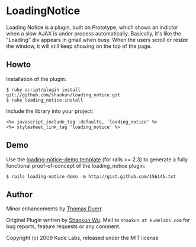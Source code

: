 LoadingNotice
=============

Loading Notice is a plugin, built on Prototype, which shows an indictor when a slow AJAX is under process automatically. Basically, it's like the "Loading" div appears in gmail when busy. When the users scroll or resize the window, it will still keep showing on the top of the page.

 

 
Howto
-----
 
Installation of the plugin:

    $ ruby script/plugin install git://github.com/shaokun/loading_notice.git
    $ rake loading_notice:install
    
Include the library into your project:

    <%= javascript_include_tag :defaults, 'loading_notice' %>
    <%= stylesheet_link_tag 'loading_notice' %>
		 



Demo
----

Use the [loading-notice-demo template](http://gist.github.com/156145) (for rails >= 2.3) to generate a fully functional proof-of-concept of the loading_notice plugin:

    $ rails loading-notice-demo -m http://gist.github.com/156145.txt



 
Author
------
 
Minor enhancements by [Thomas Duerr](http://thomd.net). 

Original Plugin written by [Shaokun Wu](http://www.kudelabs.com). Mail to `shaokun at kudelabs.com` for bug reports, feature requests or any comment.



Copyright (c) 2009 Kude Labs, released under the MIT license
